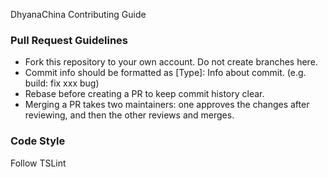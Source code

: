 DhyanaChina Contributing Guide    

### Pull Request Guidelines   
- Fork this repository to your own account. Do not create branches here.
- Commit info should be formatted as [Type]: Info about commit. (e.g. build: fix xxx bug)
- Rebase before creating a PR to keep commit history clear.
- Merging a PR takes two maintainers: one approves the changes after reviewing, and then the other reviews and merges.

### Code Style
Follow TSLint

